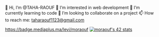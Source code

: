 👋 Hi, I’m @TAHA-RAOUF
👀 I’m interested in web development
🌱 I’m currently learning to code
💞️ I’m looking to collaborate on a project
📫 How to reach me: taharaouf1123@gmail.com

<!---
TAHA-RAOUF/TAHA-RAOUF is a ✨ special ✨ repository because its `README.md` (this file) appears on your GitHub profile.
You can click the Preview link to take a look at your changes.
--->


https://badge.mediaplus.ma/levi/moraouf
<a href="https://github.com/oakoudad/badge42"><img src="https://badge.mediaplus.ma/levi/moraouf" alt="moraouf's 42 stats" /></a>
